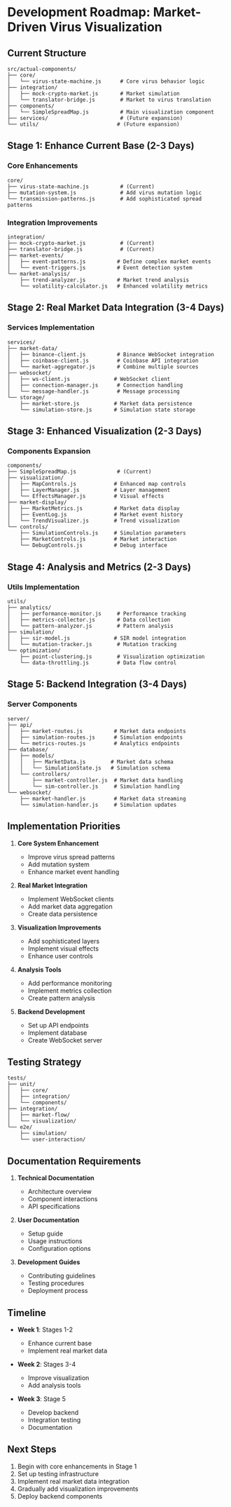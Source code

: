 # Development Roadmap: Market-Driven Virus Visualization

## Current Structure
```
src/actual-components/
├── core/
│   └── virus-state-machine.js      # Core virus behavior logic
├── integration/
│   ├── mock-crypto-market.js       # Market simulation
│   └── translator-bridge.js        # Market to virus translation
├── components/
│   └── SimpleSpreadMap.js          # Main visualization component
├── services/                       # (Future expansion)
└── utils/                         # (Future expansion)
```

## Stage 1: Enhance Current Base (2-3 Days)

### Core Enhancements
```
core/
├── virus-state-machine.js          # (Current)
├── mutation-system.js              # Add virus mutation logic
└── transmission-patterns.js        # Add sophisticated spread patterns
```

### Integration Improvements
```
integration/
├── mock-crypto-market.js           # (Current)
├── translator-bridge.js            # (Current)
├── market-events/
│   ├── event-patterns.js          # Define complex market events
│   └── event-triggers.js          # Event detection system
└── market-analysis/
    ├── trend-analyzer.js          # Market trend analysis
    └── volatility-calculator.js   # Enhanced volatility metrics
```

## Stage 2: Real Market Data Integration (3-4 Days)

### Services Implementation
```
services/
├── market-data/
│   ├── binance-client.js          # Binance WebSocket integration
│   ├── coinbase-client.js         # Coinbase API integration
│   └── market-aggregator.js       # Combine multiple sources
├── websocket/
│   ├── ws-client.js              # WebSocket client
│   ├── connection-manager.js      # Connection handling
│   └── message-handler.js         # Message processing
└── storage/
    ├── market-store.js           # Market data persistence
    └── simulation-store.js       # Simulation state storage
```

## Stage 3: Enhanced Visualization (2-3 Days)

### Components Expansion
```
components/
├── SimpleSpreadMap.js             # (Current)
├── visualization/
│   ├── MapControls.js            # Enhanced map controls
│   ├── LayerManager.js           # Layer management
│   └── EffectsManager.js         # Visual effects
├── market-display/
│   ├── MarketMetrics.js          # Market data display
│   ├── EventLog.js               # Market event history
│   └── TrendVisualizer.js        # Trend visualization
└── controls/
    ├── SimulationControls.js     # Simulation parameters
    ├── MarketControls.js         # Market interaction
    └── DebugControls.js          # Debug interface
```

## Stage 4: Analysis and Metrics (2-3 Days)

### Utils Implementation
```
utils/
├── analytics/
│   ├── performance-monitor.js     # Performance tracking
│   ├── metrics-collector.js       # Data collection
│   └── pattern-analyzer.js        # Pattern analysis
├── simulation/
│   ├── sir-model.js              # SIR model integration
│   └── mutation-tracker.js        # Mutation tracking
└── optimization/
    ├── point-clustering.js        # Visualization optimization
    └── data-throttling.js         # Data flow control
```

## Stage 5: Backend Integration (3-4 Days)

### Server Components
```
server/
├── api/
│   ├── market-routes.js          # Market data endpoints
│   ├── simulation-routes.js      # Simulation endpoints
│   └── metrics-routes.js         # Analytics endpoints
├── database/
│   ├── models/
│   │   ├── MarketData.js        # Market data schema
│   │   └── SimulationState.js   # Simulation schema
│   └── controllers/
│       ├── market-controller.js  # Market data handling
│       └── sim-controller.js     # Simulation handling
└── websocket/
    ├── market-handler.js         # Market data streaming
    └── simulation-handler.js     # Simulation updates
```

## Implementation Priorities

1. **Core System Enhancement**
   - Improve virus spread patterns
   - Add mutation system
   - Enhance market event handling

2. **Real Market Integration**
   - Implement WebSocket clients
   - Add market data aggregation
   - Create data persistence

3. **Visualization Improvements**
   - Add sophisticated layers
   - Implement visual effects
   - Enhance user controls

4. **Analysis Tools**
   - Add performance monitoring
   - Implement metrics collection
   - Create pattern analysis

5. **Backend Development**
   - Set up API endpoints
   - Implement database
   - Create WebSocket server

## Testing Strategy

```
tests/
├── unit/
│   ├── core/
│   ├── integration/
│   └── components/
├── integration/
│   ├── market-flow/
│   └── visualization/
└── e2e/
    ├── simulation/
    └── user-interaction/
```

## Documentation Requirements

1. **Technical Documentation**
   - Architecture overview
   - Component interactions
   - API specifications

2. **User Documentation**
   - Setup guide
   - Usage instructions
   - Configuration options

3. **Development Guides**
   - Contributing guidelines
   - Testing procedures
   - Deployment process

## Timeline

- **Week 1**: Stages 1-2
  - Enhance current base
  - Implement real market data

- **Week 2**: Stages 3-4
  - Improve visualization
  - Add analysis tools

- **Week 3**: Stage 5
  - Develop backend
  - Integration testing
  - Documentation

## Next Steps

1. Begin with core enhancements in Stage 1
2. Set up testing infrastructure
3. Implement real market data integration
4. Gradually add visualization improvements
5. Deploy backend components 